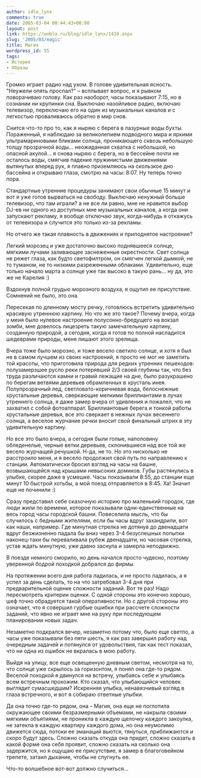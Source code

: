 ```yaml
---
author: idle_lynx
comments: true
date: 2005-03-04 00:44:43+00:00
layout: post
link: https://wobla.ru/blog/idle_lynx/1439.aspx
slug: '2005/03/magic'
title: Магия
wordpress_id: 55
tags:
- История
- Образы
---
```


Громко играет радио над ухом. В голове удивительная ясность. "Неужели опять проспал?" – всплывает вопрос, и я рывком поворачиваю голову. Как раз наоборот, часы показывают 7:15, но в сознании ни крупинки сна. Выключаю назойливое радио, включаю телевизор, переключаю его на один из музыкальных каналов и с легкостью проваливаюсь обратно в мир снов.

Снится что-то про то, как я ныряю с берега в лазурные воды бухты. Пораженный, я наблюдаю за великолепием подводного мира и яркими ультрамариновыми бликами солнца, проникающего сквозь небольшую толщу прозрачной воды... неожиданная схватка с небольшой, но опасной акулой... я снова ныряю с берега, но в бессейне почти не осталось воды, смягчив падение пружинистыми движениями вытянутых вперед рук, я плавно приземляюсь на скользкое дно бассейна и открываю глаза, смотрю на часы: 8:07. Ну теперь точно пора.

Стандартные утренние процедуры занимают свои обычные 15 минут и вот я уже готов вырваться на свободу. Выключаю ненужный больше телевизор, что там играли? а не все ли равно, мне не нравится выбор DJ-ев ни одного из доступных мне музыкальных каналов, а когда они запускают рекламу, я вообще отключаю звук, когда-нибудь я откажусь от телевизора и случится это только из-за рекламы.

Но отчего же такая плавность в движениях и приподнятое настроение?

Легкий морозец и уже достаточно высоко поднявшееся солнце, мягкими лучами заливающее заснеженные окрестности. Свет солнца не режет глаза, как будто светофилтром, он смягчен легкой дымкой, не то туманом, не то низкими разреженными облаками. Удивительно, еще только начало марта а солнце уже так высоко в такую рань... ну да, это же не Карелия :)

Вздохнув полной грудью морозного воздуха, я ощутил ее присутствие. Сомнений не было, это она.

Пересекая по длинному мосту речку, готовлюсь встретить удивительно красивую утреннюю картину. Но что же это такое? Почему вчера, когда у меня было нулевое настроение полусонно-бредущего на вокзал зомби, мне довелось лицезреть такую замечательную картину, созданную природой, а сегодня, когда я готов по полной насладится шедеврами природы, меня лишают этого зрелища.

Вчера тоже было морозно, и тоже весело светило солнце, и хотя я был не в самом лучшем из своих настроений, я просто не мог не заметить той красоты, что приготовила природа для редких утренних пешеходов: полузамерзшее русло реки потерявшей 2/3 своей глубины так, что без труда различаются камни и гравий лежащие на дне, было разукрашено по берегам ветвями деревьев обрамленных в хрусталь инея. Полупрозрачный лед, светловато-коричневая вода, белоснежные хрустальные деревья, сверкающие мелкими бриллиантами в лучах утреннего солнца, я даже замер вчера от удивления и пожалел, что не захватил с собой фотоаппарат. Бриллиантовые берега и тонкой работы хрустальные деревья, все это сверкает в нежных лучах весеннего солнца, а веселое журчание речки вносит свой финальный штрих в эту удивительную картину.

Но все это было вчера, а сегодня были голые, наполовину обледенелые, черные ветки деревьев, склонившиеся над все той же весело журчащей речушкой. Н-да, не то. Но это нисколько не расстроило меня, и я весело продолжил свой путь по направлению к станции. Автоматически бросил взгляд на часы на башне, возвышающейся над крышами невысоких домиков. Губы растянулись в улыбке, скорее даже в усмешке. Часы показывали 8:55, до станции еще минут 10 быстрой хотьбы, а мой поезд отправляется в 8:45. Ха! Значит еще не починили :)

Сразу представил себе сказочную историю про маленький городок, где люди жили по времени, которое показывали одни-единственные на весь город часы городской башни. Повеселила мысль, что бы случилось с бедными жителями, если бы часы вдруг захандрили, вот как наши, например. Где минутная стрелка не дотянув до двенадцати вдруг безжизненно падала бы вниз через 3-4 безуспешных попытки наконец-таки бы переваливала рубеж двенадцати, но часовая стрелка, устав ждать минутную, уже давно заснула и замерла неподвижно.

В поезде немного сморило, но день начался просто чудесно, поэтому уверенной бодрой походкой добрался до фирмы.

На протяжении всего дня работа ладилась, и не просто ладилась, а я успел за день сделать, то на что затребовал 3-4 дня при предварительной оценке сложности заданий. Вот те раз! Надо пересмотреть критерии оценки. С одной стороны это конечно хорошо, шеф точно обрадуется такой оперативности. Но с другой стороны это означает, что я совершил гурбые ошибки при рассчете сложности заданий, что явно не играет мне на руку при последующем планировании новых задач.

Незаметно подкрался вечер, незаметно потому что, было еще светло, а часы уже показывали без пяти шесть, я как раз завершил работу над очередным задачей и потянулся от удовольствия, так как тест показал, что ни одна из ошибок не вкралась в мою работу.

Выйдя на улицу, все еще освещенную дневным светом, несмотря на то, что солнце уже скрылось за горизонтом, я понял она где-то рядом. Веселой походкой я двинулся на встречу, улыбаясь себе и улыбаясь всем встречным прохожим. Кто сказал, что улыбающийся человек выглядит сумасшедшим? Искренняя улыбка, ненавязчивый взгляд в глаза встречного, и вот я собираю ответные улыбки.

Да она точно где-то рядом, она – Магия, она еще не поглотила окружающее своими безразмерными объемами, не накрыла своими мягкими объятиями, не проникла в каждую щелочку каждого закоулка, не затекла в каждую квартиру каждого дома, но она неумолимо движется сюда, потоки ее эманаций вьются, тянуться, приближаются и скоро будут здесь. Сложно сказать откуда она придет, сложно сказать в какой форме она себя проявит, сложно сказать на сколько она задержится, но я ощущаю ее присутствие, я замер в благоговейном трепете, затаил дыхание, чтобы не спугнуть ее.

Что-то волшебное вот-вот должно случиться...
